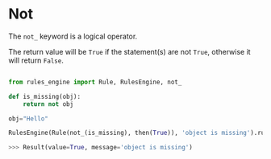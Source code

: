 # Not

The `not_` keyword is a logical operator.

The return value will be `True` if the statement(s) are not `True`, otherwise it will return `False`.


```python

from rules_engine import Rule, RulesEngine, not_

def is_missing(obj):
    return not obj

obj="Hello"

RulesEngine(Rule(not_(is_missing), then(True)), 'object is missing').run(obj)

>>> Result(value=True, message='object is missing')
```
